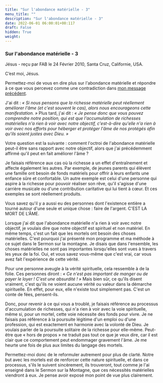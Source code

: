 ```yaml
---
title: "Sur l'abondance matérielle - 3"
menu_title: ""
description: "Sur l'abondance matérielle - 3"
date: 2022-06-01 06:00:01+00:117
draft: False
hidden: True
weight:
---
```

### Sur l'abondance matérielle - 3

Jésus - reçu par FAB le 24 Février 2010, Santa Cruz, Californie, USA.

C’est moi, Jésus.

Permettez-moi de vous en dire plus sur l'abondance matérielle et répondre à ce que vous percevez comme une contradiction dans [mon message précédent](/fr-contemporary-messages/fr-contemporary-messages-by-date-order/fr-contemporary-messages-2010/fr-2010-2-23-3-fab-jesus/).

J'ai dit : *« Si nous pensons que la richesse matérielle peut réellement améliorer l'âme (et c'est souvent le cas), alors nous encourageons cette manifestation. »* Plus tard, j'ai dit : *« Je pense donc que vous pouvez comprendre notre position, qui est que l'accumulation de richesses matérielles n'a rien à voir avec notre objectif, c'est-à-dire qu'elle n'a rien à voir avec nos efforts pour héberger et protéger l'âme de nos protégés afin qu'ils soient justes avec Dieu. »*

Votre question est la suivante : comment l'octroi de l'abondance matérielle peut-il être sans rapport avec notre objectif, alors que j'ai précédemment affirmé qu'il peut en fait améliorer l'âme ?

Je faisais référence aux cas où la richesse a un effet d'entraînement et affecte également les autres. Par exemple, de jeunes parents qui élèvent une famille ont besoin de fonds matériels pour offrir à leurs enfants une enfance sûre et confortable. Un autre exemple est celui d'une personne qui aspire à la richesse pour pouvoir réaliser son rêve, qu'il s'agisse d'une carrière musicale ou d'une contribution caritative qui lui tient à cœur. Et ces exemples se sont réellement produits.

Vous savez qu'il y a aussi eu des personnes dont l'existence entière a tourné autour d'une seule et unique chose : faire de l'argent. C'EST LA MORT DE L'ÂME.

Lorsque j'ai dit que l'abondance matérielle n'a rien à voir avec notre objectif, je voulais dire que notre objectif est spirituel et non matériel. En même temps, c'est un fait que les mortels ont besoin des choses matérielles. C'est pourquoi j'ai présenté mon programme et ma méthode à ce sujet dans le Sermon sur la montagne. Je disais que dans l'ensemble, les choses matérielles ne sont pas importantes lorsqu'elles sont vues à travers les yeux de la foi. Oui, et vous savez vous-même que c'est vrai, car vous avez fait l'expérience de cette vérité.

Pour une personne aveugle à la vérité spirituelle, cela ressemble à de la folie. Ces personnes diront : *« Ce n'est pas important de manger ou de payer le loyer ! C'est une absurdité ! »* Mais bien sûr, ce qu'ils disent vraiment, c'est qu'ils ne voient aucune vérité ou valeur dans la démarche spirituelle. En effet, pour eux, elle n'existe tout simplement pas. C'est un conte de fées, pensent-ils.

Donc, pour revenir à ce qui vous a troublé, je faisais référence au processus d'accumulation de richesses, qui n'a rien à voir avec la voie spirituelle, même si, pour un mortel, cette voie nécessite des fonds pour vivre. Je ne faisais pas référence à la poursuite légitime d'un emploi ou d'une profession, qui est exactement en harmonie avec la volonté de Dieu. Je voulais parler de la poursuite solitaire de la richesse pour elle-même. Peut-être que « hors de propos » ne traduit pas tout ce que je veux dire, car il est clair que ce comportement peut endommager gravement l'âme. Je me heurte une fois de plus aux limites du langage des mortels.

Permettez-moi donc de le reformuler autrement pour plus de clarté. Notre but avec les mortels est de renforcer cette nature spirituelle, et dans ce processus, s'ils le suivent sincèrement, ils trouveront, tout comme je l'ai enseigné dans le Sermon sur la Montagne, que ces nécessités matérielles viendront à eux. Je pense avoir exposé mon point de vue plus clairement.
